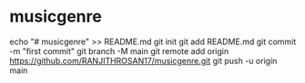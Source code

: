 # musicgenre
echo "# musicgenre" >> README.md
git init
git add README.md
git commit -m "first commit"
git branch -M main
git remote add origin https://github.com/RANJITHROSAN17/musicgenre.git
git push -u origin main
